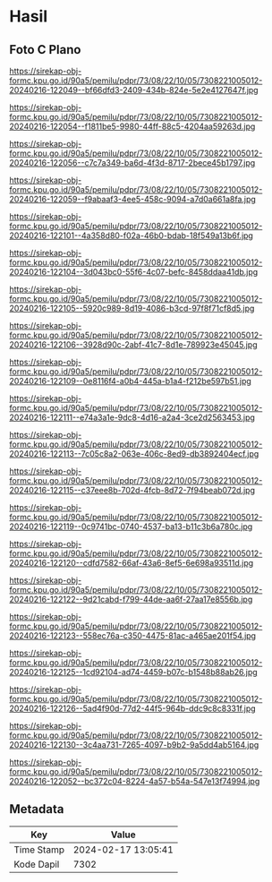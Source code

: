 # Hasil

## Foto C Plano

https://sirekap-obj-formc.kpu.go.id/90a5/pemilu/pdpr/73/08/22/10/05/7308221005012-20240216-122049--bf66dfd3-2409-434b-824e-5e2e4127647f.jpg

https://sirekap-obj-formc.kpu.go.id/90a5/pemilu/pdpr/73/08/22/10/05/7308221005012-20240216-122054--f1811be5-9980-44ff-88c5-4204aa59263d.jpg

https://sirekap-obj-formc.kpu.go.id/90a5/pemilu/pdpr/73/08/22/10/05/7308221005012-20240216-122056--c7c7a349-ba6d-4f3d-8717-2bece45b1797.jpg

https://sirekap-obj-formc.kpu.go.id/90a5/pemilu/pdpr/73/08/22/10/05/7308221005012-20240216-122059--f9abaaf3-4ee5-458c-9094-a7d0a661a8fa.jpg

https://sirekap-obj-formc.kpu.go.id/90a5/pemilu/pdpr/73/08/22/10/05/7308221005012-20240216-122101--4a358d80-f02a-46b0-bdab-18f549a13b6f.jpg

https://sirekap-obj-formc.kpu.go.id/90a5/pemilu/pdpr/73/08/22/10/05/7308221005012-20240216-122104--3d043bc0-55f6-4c07-befc-8458ddaa41db.jpg

https://sirekap-obj-formc.kpu.go.id/90a5/pemilu/pdpr/73/08/22/10/05/7308221005012-20240216-122105--5920c989-8d19-4086-b3cd-97f8f71cf8d5.jpg

https://sirekap-obj-formc.kpu.go.id/90a5/pemilu/pdpr/73/08/22/10/05/7308221005012-20240216-122106--3928d90c-2abf-41c7-8d1e-789923e45045.jpg

https://sirekap-obj-formc.kpu.go.id/90a5/pemilu/pdpr/73/08/22/10/05/7308221005012-20240216-122109--0e8116f4-a0b4-445a-b1a4-f212be597b51.jpg

https://sirekap-obj-formc.kpu.go.id/90a5/pemilu/pdpr/73/08/22/10/05/7308221005012-20240216-122111--e74a3a1e-9dc8-4d16-a2a4-3ce2d2563453.jpg

https://sirekap-obj-formc.kpu.go.id/90a5/pemilu/pdpr/73/08/22/10/05/7308221005012-20240216-122113--7c05c8a2-063e-406c-8ed9-db3892404ecf.jpg

https://sirekap-obj-formc.kpu.go.id/90a5/pemilu/pdpr/73/08/22/10/05/7308221005012-20240216-122115--c37eee8b-702d-4fcb-8d72-7f94beab072d.jpg

https://sirekap-obj-formc.kpu.go.id/90a5/pemilu/pdpr/73/08/22/10/05/7308221005012-20240216-122119--0c9741bc-0740-4537-ba13-b11c3b6a780c.jpg

https://sirekap-obj-formc.kpu.go.id/90a5/pemilu/pdpr/73/08/22/10/05/7308221005012-20240216-122120--cdfd7582-66af-43a6-8ef5-6e698a93511d.jpg

https://sirekap-obj-formc.kpu.go.id/90a5/pemilu/pdpr/73/08/22/10/05/7308221005012-20240216-122122--9d21cabd-f799-44de-aa6f-27aa17e8556b.jpg

https://sirekap-obj-formc.kpu.go.id/90a5/pemilu/pdpr/73/08/22/10/05/7308221005012-20240216-122123--558ec76a-c350-4475-81ac-a465ae201f54.jpg

https://sirekap-obj-formc.kpu.go.id/90a5/pemilu/pdpr/73/08/22/10/05/7308221005012-20240216-122125--1cd92104-ad74-4459-b07c-b1548b88ab26.jpg

https://sirekap-obj-formc.kpu.go.id/90a5/pemilu/pdpr/73/08/22/10/05/7308221005012-20240216-122126--5ad4f90d-77d2-44f5-964b-ddc9c8c8331f.jpg

https://sirekap-obj-formc.kpu.go.id/90a5/pemilu/pdpr/73/08/22/10/05/7308221005012-20240216-122130--3c4aa731-7265-4097-b9b2-9a5dd4ab5164.jpg

https://sirekap-obj-formc.kpu.go.id/90a5/pemilu/pdpr/73/08/22/10/05/7308221005012-20240216-122052--bc372c04-8224-4a57-b54a-547e13f74994.jpg


## Metadata

| Key        | Value               |
| ---------- | ------------------- |
| Time Stamp | 2024-02-17 13:05:41 |
| Kode Dapil | 7302                |



